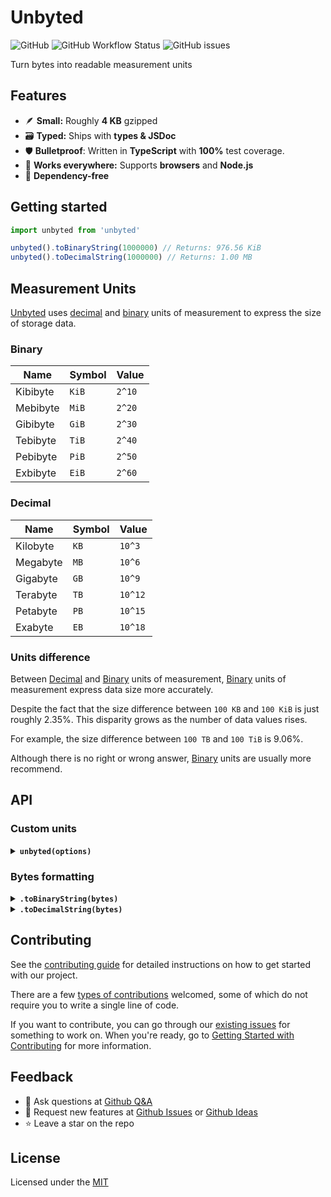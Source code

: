 # Unbyted

![GitHub](https://img.shields.io/github/license/santosned/unbyted?style=flat&colorA=black&colorB=black)
![GitHub Workflow Status](https://img.shields.io/github/actions/workflow/status/santosned/unbyted/node.js.yml?style=flat&colorA=black&colorB=black)
![GitHub issues](https://img.shields.io/github/issues/santosned/unbyted?style=flat&colorA=black&colorB=black)

Turn bytes into readable measurement units

## Features

- 🪶 **Small:** Roughly **4 KB** gzipped
- 🗃️ **Typed:** Ships with **types & JSDoc**
- 🛡️ **Bulletproof**: Written in **TypeScript** with **100%** test coverage.
- 💸 **Works everywhere:** Supports **browsers** and **Node.js**
- 🦅 **Dependency-free**

## Getting started

```js
import unbyted from 'unbyted'

unbyted().toBinaryString(1000000) // Returns: 976.56 KiB
unbyted().toDecimalString(1000000) // Returns: 1.00 MB
```

## Measurement Units

[Unbyted](https://github.com/santosned/unbyted) uses [decimal](#decimal) and [binary](#binary) units of measurement to express the size of storage data.

### Binary

| Name     | Symbol | Value  |
| -------- | ------ | ------ |
| Kibibyte | `KiB`  | `2^10` |
| Mebibyte | `MiB`  | `2^20` |
| Gibibyte | `GiB`  | `2^30` |
| Tebibyte | `TiB`  | `2^40` |
| Pebibyte | `PiB`  | `2^50` |
| Exbibyte | `EiB`  | `2^60` |

### Decimal

| Name     | Symbol | Value   |
| -------- | ------ | ------- |
| Kilobyte | `KB`   | `10^3`  |
| Megabyte | `MB`   | `10^6`  |
| Gigabyte | `GB`   | `10^9`  |
| Terabyte | `TB`   | `10^12` |
| Petabyte | `PB`   | `10^15` |
| Exabyte  | `EB`   | `10^18` |

### Units difference

Between [Decimal](#decimal) and [Binary](#binary) units of measurement, [Binary](#binary) units of measurement express data size more accurately.

Despite the fact that the size difference between `100 KB` and `100 KiB` is just roughly 2.35%. This disparity grows as the number of data values rises.

For example, the size difference between `100 TB` and `100 TiB` is 9.06%.

Although there is no right or wrong answer, [Binary](#binary) units are usually more recommend.

## API

### Custom units

<details>

<summary>
  <strong>
    <code>unbyted(options)</code>
  </strong>
</summary>

<br/>

```js
const unbyted = require('unbyted')

// Include units of measurement or not (default: true)
unbyted({ unit: true })

// The number of decimals places (default: 2)
unbyted({ decimals: 2 })

// Remove zero from the end or not. (default: false)
unbyted({ trim: false })

// Display bytes (B) unit or not. (default: false)
unbyted({ bytes: false })

// Replace the default decimals symbols with 7 other units symbols.
unbyted({
  decimalUnits: [
    'Bytes',
    'Kilobytes',
    'Megabytes',
    'Gigabytes',
    'Terabytes',
    'Petabytes',
    'Exabytes',
  ],
})

// Replace the default binary symbols with 7 other units symbols.
unbyted({
  binaryUnits: [
    'Bytes',
    'Kibibytes',
    'Mebibytes',
    'Gigibytes',
    'Tebibytes',
    'Pebibytes',
    'Exbibytes',
  ],
})
```

</details>

### Bytes formatting

<details>

<summary>
  <strong>
    <code>.toBinaryString(bytes)</code>
  </strong>
</summary>

<br/>

```js
unbyted().toBinaryString(1005980) // Returns: 982.40 KiB
```

</details>

<details>

<summary>
  <strong>
    <code>.toDecimalString(bytes)</code>
  </strong>
</summary>

<br/>

```js
unbyted().toDecimalString(1005980) // Returns: 1.01 MB
```

</details>

## Contributing

See the [contributing guide](CONTRIBUTING.md) for detailed instructions on how to get started with our project.

There are a few [types of contributions](docs/contributing/TYPES_OF_CONTRIBUTIONS.md) welcomed, some of which do not require you to write a single line of code.

If you want to contribute, you can go through our [existing issues](https://github.com/santosned/unbyted/issues) for something to work on. When you're ready, go to [Getting Started with Contributing](CONTRIBUTING.md) for more information.

## Feedback

- 🙋 Ask questions at [Github Q&A](https://github.com/santosned/unbyted/discussions/categories/q-a)
- 📝 Request new features at [Github Issues](https://github.com/santosned/unbyted/issues) or [Github Ideas](https://github.com/santosned/unbyted/discussions/categories/ideas)
- ⭐ Leave a star on the repo

## License

Licensed under the [MIT](LICENSE.txt)
